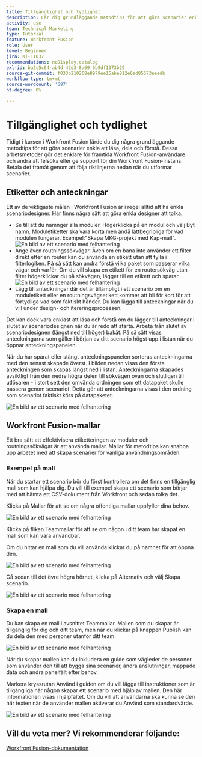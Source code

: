 ```yaml
---
title: Tillgänglighet och tydlighet
description: Lär dig grundläggande metodtips för att göra scenarier enkla att läsa, dela och förstå.
activity: use
team: Technical Marketing
type: Tutorial
feature: Workfront Fusion
role: User
level: Beginner
jira: KT-11037
recommendations: noDisplay,catalog
exl-id: ba2c5c64-ab4d-42d3-8a69-6b9df1373b29
source-git-commit: f033b210268e8979ee15abe812e6ad85673eeedb
workflow-type: tm+mt
source-wordcount: '697'
ht-degree: 0%

---
```


# Tillgänglighet och tydlighet

Tidigt i kursen i Workfront Fusion lärde du dig några grundläggande metodtips för att göra scenarier enkla att läsa, dela och förstå. Dessa arbetsmetoder gör det enklare för framtida Workfront Fusion-användare och andra att felsöka eller ge support för din Workfront Fusion-instans. Betala det framåt genom att följa riktlinjerna nedan när du utformar scenarier.

## Etiketter och anteckningar

Ett av de viktigaste målen i Workfront Fusion är i regel alltid att ha enkla scenariodesigner. Här finns några sätt att göra enkla designer att tolka.

* Se till att du namnger alla moduler. Högerklicka på en modul och välj Byt namn. Moduletiketter ska vara korta men ändå lättbegripliga för vad modulen fungerar. Exempel:&quot;Skapa MKG-projekt med Kap-mall&quot;.
  ![En bild av ett scenario med felhantering](assets/design-optimization-and-testing-1.png)
* Ange även routningssökvägar. Även om en bana inte använder ett filter direkt efter en router kan du använda en etikett utan att fylla i filterlogiken. På så sätt kan andra förstå vilka paket som passerar vilka vägar och varför. Om du vill skapa en etikett för en routersökväg utan filter högerklickar du på sökvägen, lägger till en etikett och sparar.
  ![En bild av ett scenario med felhantering](assets/design-optimization-and-testing-2.png)
* Lägg till anteckningar där det är tillämpligt i ett scenario om en moduletikett eller en routningsvägsetikett kommer att bli för kort för att förtydliga vad som faktiskt händer. Du kan lägga till anteckningar när du vill under design- och itereringsprocessen.

Det kan dock vara enklast att läsa och förstå om du lägger till anteckningar i slutet av scenariodesignen när du är redo att starta. Arbeta från slutet av scenariodesignen (längst ned till höger) bakåt. På så sätt visas anteckningarna som gäller i början av ditt scenario högst upp i listan när du öppnar anteckningspanelen.

När du har sparat eller stängt anteckningspanelen sorteras anteckningarna med den senast skapade överst. I bilden nedan visas den första anteckningen som skapas längst ned i listan. Anteckningarna skapades avsiktligt från den nedre högra delen till sökvägen ovan och slutligen till utlösaren - i stort sett den omvända ordningen som ett datapaket skulle passera genom scenariot. Detta gör att anteckningarna visas i den ordning som scenariot faktiskt körs på datapaketet.

![En bild av ett scenario med felhantering](assets/design-optimization-and-testing-3.png)

## Workfront Fusion-mallar

Ett bra sätt att effektivisera etiketteringen av moduler och routningssökvägar är att använda mallar. Mallar för metodtips kan snabba upp arbetet med att skapa scenarier för vanliga användningsområden.

### Exempel på mall

När du startar ett scenario bör du först kontrollera om det finns en tillgänglig mall som kan hjälpa dig. Du vill till exempel skapa ett scenario som börjar med att hämta ett CSV-dokument från Workfront och sedan tolka det.

Klicka på Mallar för att se om några offentliga mallar uppfyller dina behov.

![En bild av ett scenario med felhantering](assets/design-optimization-and-testing-4.png)

Klicka på fliken Teammallar för att se om någon i ditt team har skapat en mall som kan vara användbar.

Om du hittar en mall som du vill använda klickar du på namnet för att öppna den.

![En bild av ett scenario med felhantering](assets/design-optimization-and-testing-5.png)

Gå sedan till det övre högra hörnet, klicka på Alternativ och välj Skapa scenario.

![En bild av ett scenario med felhantering](assets/design-optimization-and-testing-6.png)

### Skapa en mall

Du kan skapa en mall i avsnittet Teammallar. Mallen som du skapar är tillgänglig för dig och ditt team, men när du klickar på knappen Publish kan du dela den med personer utanför ditt team.

![En bild av ett scenario med felhantering](assets/design-optimization-and-testing-7.png)

När du skapar mallen kan du inkludera en guide som vägleder de personer som använder den till att bygga sina scenarier, ändra anslutningar, mappade data och andra panelfält efter behov.

Markera kryssrutan Använd i guiden om du vill lägga till instruktioner som är tillgängliga när någon skapar ett scenario med hjälp av mallen. Den här informationen visas i hjälpfältet. Om du vill att användarna ska kunna se den här texten när de använder mallen aktiverar du Använd som standardvärde.

![En bild av ett scenario med felhantering](assets/design-optimization-and-testing-8.png)

## Vill du veta mer? Vi rekommenderar följande:

[Workfront Fusion-dokumentation](https://experienceleague.adobe.com/docs/workfront/using/adobe-workfront-fusion/workfront-fusion-2.html?lang=en)
